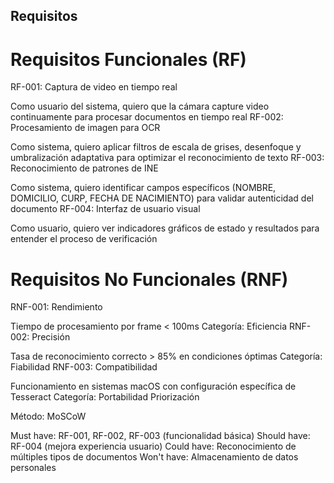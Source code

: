 ## Requisitos

# Requisitos Funcionales (RF)

RF-001: Captura de video en tiempo real

Como usuario del sistema, quiero que la cámara capture video continuamente para procesar documentos en tiempo real
RF-002: Procesamiento de imagen para OCR

Como sistema, quiero aplicar filtros de escala de grises, desenfoque y umbralización adaptativa para optimizar el reconocimiento de texto
RF-003: Reconocimiento de patrones de INE

Como sistema, quiero identificar campos específicos (NOMBRE, DOMICILIO, CURP, FECHA DE NACIMIENTO) para validar autenticidad del documento
RF-004: Interfaz de usuario visual

Como usuario, quiero ver indicadores gráficos de estado y resultados para entender el proceso de verificación

# Requisitos No Funcionales (RNF)

RNF-001: Rendimiento

Tiempo de procesamiento por frame < 100ms
Categoría: Eficiencia
RNF-002: Precisión

Tasa de reconocimiento correcto > 85% en condiciones óptimas
Categoría: Fiabilidad
RNF-003: Compatibilidad

Funcionamiento en sistemas macOS con configuración específica de Tesseract
Categoría: Portabilidad
Priorización

Método: MoSCoW

Must have: RF-001, RF-002, RF-003 (funcionalidad básica)
Should have: RF-004 (mejora experiencia usuario)
Could have: Reconocimiento de múltiples tipos de documentos
Won't have: Almacenamiento de datos personales
